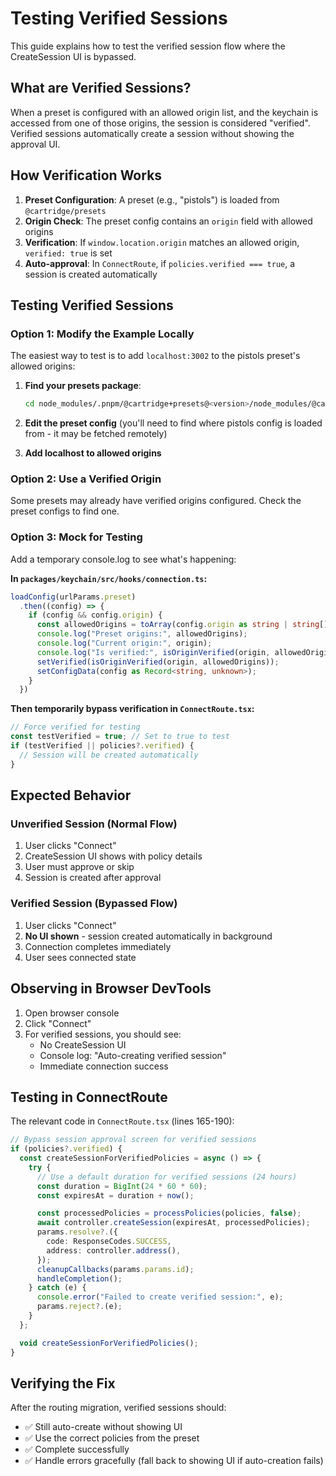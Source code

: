 # Testing Verified Sessions

This guide explains how to test the verified session flow where the CreateSession UI is bypassed.

## What are Verified Sessions?

When a preset is configured with an allowed origin list, and the keychain is accessed from one of those origins, the session is considered "verified". Verified sessions automatically create a session without showing the approval UI.

## How Verification Works

1. **Preset Configuration**: A preset (e.g., "pistols") is loaded from `@cartridge/presets`
2. **Origin Check**: The preset config contains an `origin` field with allowed origins
3. **Verification**: If `window.location.origin` matches an allowed origin, `verified: true` is set
4. **Auto-approval**: In `ConnectRoute`, if `policies.verified === true`, a session is created automatically

## Testing Verified Sessions

### Option 1: Modify the Example Locally

The easiest way to test is to add `localhost:3002` to the pistols preset's allowed origins:

1. **Find your presets package**:
   ```bash
   cd node_modules/.pnpm/@cartridge+presets@<version>/node_modules/@cartridge/presets
   ```

2. **Edit the preset config** (you'll need to find where pistols config is loaded from - it may be fetched remotely)

3. **Add localhost to allowed origins**

### Option 2: Use a Verified Origin

Some presets may already have verified origins configured. Check the preset configs to find one.

### Option 3: Mock for Testing

Add a temporary console.log to see what's happening:

**In `packages/keychain/src/hooks/connection.ts`:**
```typescript
loadConfig(urlParams.preset)
  .then((config) => {
    if (config && config.origin) {
      const allowedOrigins = toArray(config.origin as string | string[]);
      console.log("Preset origins:", allowedOrigins);
      console.log("Current origin:", origin);
      console.log("Is verified:", isOriginVerified(origin, allowedOrigins));
      setVerified(isOriginVerified(origin, allowedOrigins));
      setConfigData(config as Record<string, unknown>);
    }
  })
```

**Then temporarily bypass verification in `ConnectRoute.tsx`:**
```typescript
// Force verified for testing
const testVerified = true; // Set to true to test
if (testVerified || policies?.verified) {
  // Session will be created automatically
}
```

## Expected Behavior

### Unverified Session (Normal Flow)
1. User clicks "Connect"
2. CreateSession UI shows with policy details
3. User must approve or skip
4. Session is created after approval

### Verified Session (Bypassed Flow)
1. User clicks "Connect"
2. **No UI shown** - session created automatically in background
3. Connection completes immediately
4. User sees connected state

## Observing in Browser DevTools

1. Open browser console
2. Click "Connect"
3. For verified sessions, you should see:
   - No CreateSession UI
   - Console log: "Auto-creating verified session"
   - Immediate connection success

## Testing in ConnectRoute

The relevant code in `ConnectRoute.tsx` (lines 165-190):

```typescript
// Bypass session approval screen for verified sessions
if (policies?.verified) {
  const createSessionForVerifiedPolicies = async () => {
    try {
      // Use a default duration for verified sessions (24 hours)
      const duration = BigInt(24 * 60 * 60);
      const expiresAt = duration + now();

      const processedPolicies = processPolicies(policies, false);
      await controller.createSession(expiresAt, processedPolicies);
      params.resolve?.({
        code: ResponseCodes.SUCCESS,
        address: controller.address(),
      });
      cleanupCallbacks(params.params.id);
      handleCompletion();
    } catch (e) {
      console.error("Failed to create verified session:", e);
      params.reject?.(e);
    }
  };

  void createSessionForVerifiedPolicies();
}
```

## Verifying the Fix

After the routing migration, verified sessions should:
- ✅ Still auto-create without showing UI
- ✅ Use the correct policies from the preset
- ✅ Complete successfully
- ✅ Handle errors gracefully (fall back to showing UI if auto-creation fails)
